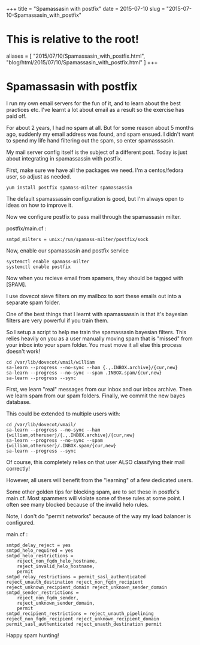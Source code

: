 +++
title = "Spamassasin with postfix"
date = 2015-07-10
slug = "2015-07-10-Spamassasin_with_postfix"
# This is relative to the root!
aliases = [ "2015/07/10/Spamassasin_with_postfix.html", "blog/html/2015/07/10/Spamassasin_with_postfix.html" ]
+++
# Spamassasin with postfix

I run my own email servers for the fun of it, and to learn about the
best practices etc. I\'ve learnt a lot about email as a result so the
exercise has paid off.

For about 2 years, I had no spam at all. But for some reason about 5
months ago, suddenly my email address was found, and spam ensued. I
didn\'t want to spend my life hand filtering out the spam, so enter
spamasssasin.

My mail server config itself is the subject of a different post. Today
is just about integrating in spamassassin with postfix.

First, make sure we have all the packages we need. I\'m a centos/fedora
user, so adjust as needed.

    yum install postfix spamass-milter spamassassin

The default spamassassin configuration is good, but I\'m always open to
ideas on how to improve it.

Now we configure postfix to pass mail through the spamassasin milter.

postfix/main.cf :

    smtpd_milters = unix:/run/spamass-milter/postfix/sock

Now, enable our spamassasin and postfix service

    systemctl enable spamass-milter
    systemctl enable postfix

Now when you recieve email from spamers, they should be tagged with
\[SPAM\].

I use dovecot sieve filters on my mailbox to sort these emails out into
a separate spam folder.

One of the best things that I learnt with spamassassin is that it\'s
bayesian filters are very powerful if you train them.

So I setup a script to help me train the spamassasin bayesian filters.
This relies heavily on you as a user manually moving spam that is
\"missed\" from your inbox into your spam folder. You must move it all
else this process doesn\'t work!

    cd /var/lib/dovecot/vmail/william
    sa-learn --progress --no-sync --ham {.,.INBOX.archive}/{cur,new}
    sa-learn --progress --no-sync --spam .INBOX.spam/{cur,new}
    sa-learn --progress --sync

First, we learn \"real\" messages from our inbox and our inbox archive.
Then we learn spam from our spam folders. Finally, we commit the new
bayes database.

This could be extended to multiple users with:

    cd /var/lib/dovecot/vmail/
    sa-learn --progress --no-sync --ham {william,otheruser}/{.,.INBOX.archive}/{cur,new}
    sa-learn --progress --no-sync --spam {william,otheruser}/.INBOX.spam/{cur,new}
    sa-learn --progress --sync

Of course, this completely relies on that user ALSO classifying their
mail correctly!

However, all users will benefit from the \"learning\" of a few dedicated
users.

Some other golden tips for blocking spam, are to set these in postfix\'s
main.cf. Most spammers will violate some of these rules at some point. I
often see many blocked because of the invalid helo rules.

Note, I don\'t do \"permit networks\" because of the way my load
balancer is configured.

main.cf :

    smtpd_delay_reject = yes
    smtpd_helo_required = yes
    smtpd_helo_restrictions =
        reject_non_fqdn_helo_hostname,
        reject_invalid_helo_hostname,
        permit
    smtpd_relay_restrictions = permit_sasl_authenticated reject_unauth_destination reject_non_fqdn_recipient reject_unknown_recipient_domain reject_unknown_sender_domain
    smtpd_sender_restrictions =
        reject_non_fqdn_sender,
        reject_unknown_sender_domain,
        permit
    smtpd_recipient_restrictions = reject_unauth_pipelining reject_non_fqdn_recipient reject_unknown_recipient_domain permit_sasl_authenticated reject_unauth_destination permit

Happy spam hunting!
